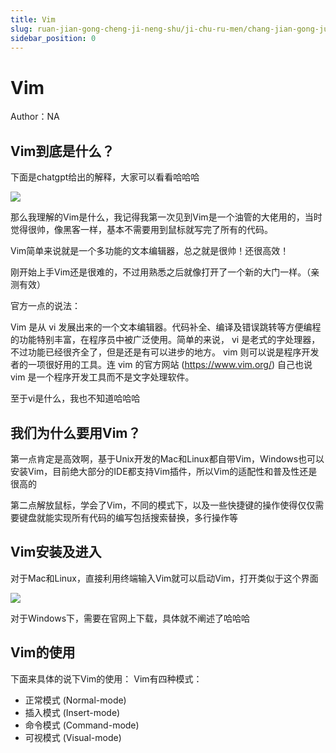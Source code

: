 ```yaml
---
title: Vim
slug: ruan-jian-gong-cheng-ji-neng-shu/ji-chu-ru-men/chang-jian-gong-ju/vim/vim
sidebar_position: 0
---
```


# Vim

Author：NA

## Vim到底是什么？

下面是chatgpt给出的解释，大家可以看看哈哈哈

<img src="/assets/RCTBbABf7oSfn1xvhZ7cPZaLngc.png" src-width="1450" src-height="1260" align="center"/>

那么我理解的Vim是什么，我记得我第一次见到Vim是一个油管的大佬用的，当时觉得很帅，像黑客一样，基本不需要用到鼠标就写完了所有的代码。

Vim简单来说就是一个多功能的文本编辑器，总之就是很帅！还很高效！

刚开始上手Vim还是很难的，不过用熟悉之后就像打开了一个新的大门一样。（亲测有效）

官方一点的说法：

Vim 是从 vi 发展出来的一个文本编辑器。代码补全、编译及错误跳转等方便编程的功能特别丰富，在程序员中被广泛使用。简单的来说， vi 是老式的字处理器，不过功能已经很齐全了，但是还是有可以进步的地方。 vim 则可以说是程序开发者的一项很好用的工具。连 vim 的官方网站 (<u>https://www.vim.org/</u>) 自己也说 vim 是一个程序开发工具而不是文字处理软件。

至于vi是什么，我也不知道哈哈哈

## 我们为什么要用Vim？

第一点肯定是高效啊，基于Unix开发的Mac和Linux都自带Vim，Windows也可以安装Vim，目前绝大部分的IDE都支持Vim插件，所以Vim的适配性和普及性还是很高的

第二点解放鼠标，学会了Vim，不同的模式下，以及一些快捷键的操作使得仅仅需要键盘就能实现所有代码的编写包括搜索替换，多行操作等

## Vim安装及进入

对于Mac和Linux，直接利用终端输入Vim就可以启动Vim，打开类似于这个界面

<img src="/assets/HZ2VbOXveo26Msx1yDbcg4e3n7K.png" src-width="1140" src-height="696" align="center"/>

对于Windows下，需要在官网上下载，具体就不阐述了哈哈哈

## Vim的使用

下面来具体的说下Vim的使用：
Vim有四种模式：
- 正常模式 (Normal-mode)
- 插入模式 (Insert-mode)
- 命令模式 (Command-mode)
- 可视模式 (Visual-mode)

